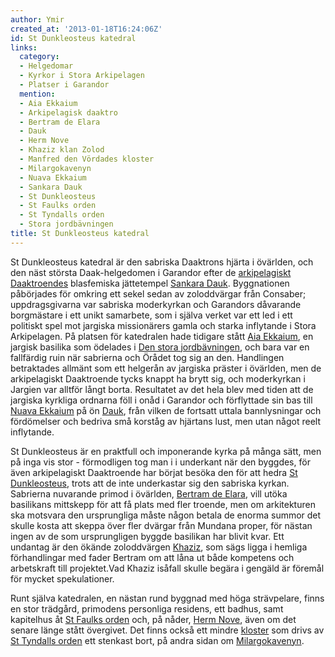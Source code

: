 ```yaml
---
author: Ymir
created_at: '2013-01-18T16:24:06Z'
id: St Dunkleosteus katedral
links:
  category:
  - Helgedomar
  - Kyrkor i Stora Arkipelagen
  - Platser i Garandor
  mention:
  - Aia Ekkaium
  - Arkipelagisk daaktro
  - Bertram de Elara
  - Dauk
  - Herm Nove
  - Khaziz klan Zolod
  - Manfred den Vördades kloster
  - Milargokavenyn
  - Nuava Ekkaium
  - Sankara Dauk
  - St Dunkleosteus
  - St Faulks orden
  - St Tyndalls orden
  - Stora jordbävningen
title: St Dunkleosteus katedral
---
```


St Dunkleosteus katedral är den sabriska Daaktrons hjärta i övärlden, och den näst största
Daak-helgedomen i Garandor efter de [arkipelagiskt Daaktroendes] blasfemiska jättetempel [Sankara
Dauk]. Byggnationen påbörjades för omkring ett sekel sedan av zoloddvärgar från Consaber;
uppdragsgivarna var sabriska moderkyrkan och Garandors dåvarande borgmästare i ett unikt samarbete,
som i själva verket var ett led i ett politiskt spel mot jargiska missionärers gamla och starka
inflytande i Stora Arkipelagen. På platsen för katedralen hade tidigare stått [Aia Ekkaium], en
jargisk basilika som ödelades i [Den stora jordbävningen], och bara var en fallfärdig ruin när
sabrierna och Örådet tog sig an den. Handlingen betraktades allmänt som ett helgerån av jargiska
präster i övärlden, men de arkipelagiskt Daaktroende tycks knappt ha brytt sig, och moderkyrkan i
Jargien var alltför långt borta. Resultatet av det hela blev med tiden att de jargiska kyrkliga
ordnarna föll i onåd i Garandor och förflyttade sin bas till [Nuava Ekkaium] på ön [Dauk], från
vilken de fortsatt uttala bannlysningar och fördömelser och bedriva små korståg av hjärtans lust,
men utan något reelt inflytande.

St Dunkleosteus är en praktfull och imponerande kyrka på många sätt, men på inga vis stor -
förmodligen tog man i i underkant när den byggdes, för även arkipelagiskt Daaktroende har börjat
besöka den för att hedra [St Dunkleosteus], trots att de inte underkastar sig den sabriska kyrkan.
Sabrierna nuvarande primod i övärlden, [Bertram de Elara], vill utöka basilikans mittskepp för att
få plats med fler troende, men om arkitekturen ska motsvara den ursprungliga måste någon betala de
enorma summor det skulle kosta att skeppa över fler dvärgar från Mundana proper, för nästan ingen av
de som ursprungligen byggde basilikan har blivit kvar. Ett undantag är den ökände zoloddvärgen
[Khaziz], som sägs ligga i hemliga förhandlingar med fader Bertram om att låna ut både kompetens och
arbetskraft till projektet.Vad Khaziz isåfall skulle begära i gengäld är föremål för mycket
spekulationer.

Runt själva katedralen, en nästan rund byggnad med höga strävpelare, finns en stor trädgård,
primodens personliga residens, ett badhus, samt kapitelhus åt [St Faulks orden] och, på nåder, [Herm
Nove], även om det senare länge stått övergivet. Det finns också ett mindre [kloster] som drivs av
[St Tyndalls orden] ett stenkast bort, på andra sidan om [Milargokavenyn].

  [arkipelagiskt Daaktroendes]: Arkipelagisk_daaktro
  [Sankara Dauk]: Sankara_Dauk
  [Aia Ekkaium]: Aia_Ekkaium
  [Den stora jordbävningen]: Stora_jordbävningen
  [Nuava Ekkaium]: Nuava_Ekkaium
  [Dauk]: Dauk
  [St Dunkleosteus]: St_Dunkleosteus
  [Bertram de Elara]: Bertram_de_Elara
  [Khaziz]: Khaziz_klan_Zolod
  [St Faulks orden]: St_Faulks_orden
  [Herm Nove]: Herm_Nove
  [kloster]: Manfred_den_Vördades_kloster
  [St Tyndalls orden]: St_Tyndalls_orden
  [Milargokavenyn]: Milargokavenyn